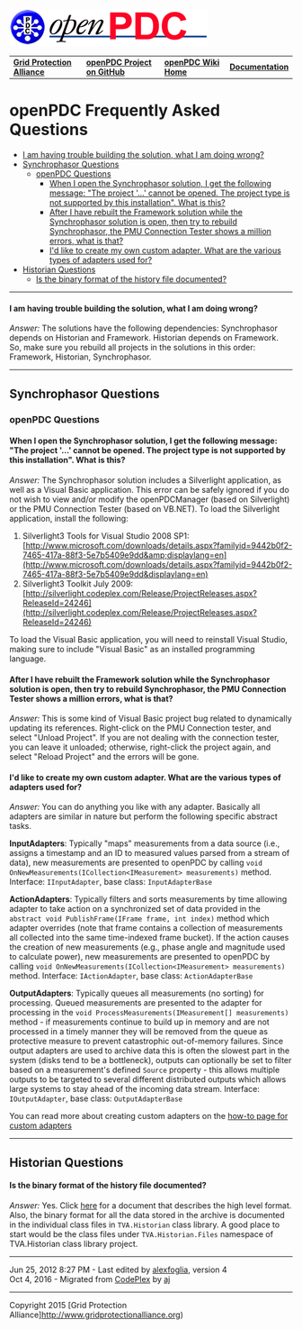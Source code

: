 [![The Open Source Phasor Data Concentrator](openPDC_Logo.png)](openPDC_Home.md)

|   |   |   |   |
|---|---|---|---|
| **[Grid Protection Alliance](http://www.gridprotectionalliance.org)** | **[openPDC Project on GitHub](https://github.com/GridProtectionAlliance/openPDC)** | **[openPDC Wiki Home](openPDC_Home.md)** | **[Documentation](openPDC_Documentation_Home.md)** |

# openPDC Frequently Asked Questions

- [I am having trouble building the solution, what I am doing wrong?](#i-am-having-trouble-building-the-solution-what-i-am-doing-wrong)
- [Synchrophasor Questions](#synchrophasor-questions)
    - [openPDC Questions](#openpdc-questions)
        - [When I open the Synchrophasor solution, I get the following message: "The project '...' cannot be opened. The project type is not supported by this installation". What is this?](#when-i-open-the-synchrophasor-solution-i-get-the-following-message-the-project-cannot-be-opened-the-project-type-is-not-supported-by-this-installation-what-is-this)
        - [After I have rebuilt the Framework solution while the Synchrophasor solution is open, then try to rebuild Synchrophasor, the PMU Connection Tester shows a million errors, what is that?](#after-i-have-rebuilt-the-framework-solution-while-the-synchrophasor-solution-is-open-then-try-to-rebuild-synchrophasor-the-pmu-connection-tester-shows-a-million-errors-what-is-that)
        - [I'd like to create my own custom adapter. What are the various types of adapters used for?](#id-like-to-create-my-own-custom-adapter-what-are-the-various-types-of-adapters-used-for)
- [Historian Questions](#historian-questions)
    - [Is the binary format of the history file documented?](#is-the-binary-format-of-the-history-file-documented)

---

#### I am having trouble building the solution, what I am doing wrong?

*Answer:* The solutions have the following dependencies: Synchrophasor depends on Historian and Framework. Historian depends on Framework. So, make sure you rebuild all projects in the solutions in this order: Framework, Historian, Synchrophasor.

---

## Synchrophasor Questions

### openPDC Questions

#### When I open the Synchrophasor solution, I get the following message: "The project '...' cannot be opened. The project type is not supported by this installation". What is this?

*Answer:* The Synchrophasor solution includes a Silverlight application, as well as a Visual Basic application. This error can be safely ignored if you do not wish to view and/or modify the openPDCManager (based on Silverlight) or the PMU Connection Tester (based on VB.NET). To load the Silverlight application, install the following:

1. Silverlight3 Tools for Visual Studio 2008 SP1: [http://www.microsoft.com/downloads/details.aspx?familyid=9442b0f2-7465-417a-88f3-5e7b5409e9dd&amp;displaylang=en](http://www.microsoft.com/downloads/details.aspx?familyid=9442b0f2-7465-417a-88f3-5e7b5409e9dd&displaylang=en)
2. Silverlight3 Toolkit July 2009: [http://silverlight.codeplex.com/Release/ProjectReleases.aspx?ReleaseId=24246](http://silverlight.codeplex.com/Release/ProjectReleases.aspx?ReleaseId=24246) 

To load the Visual Basic application, you will need to reinstall Visual Studio, making sure to include "Visual Basic" as an installed programming language.

#### After I have rebuilt the Framework solution while the Synchrophasor solution is open, then try to rebuild Synchrophasor, the PMU Connection Tester shows a million errors, what is that?

*Answer:* This is some kind of Visual Basic project bug related to dynamically updating its references. Right-click on the PMU Connection tester, and select "Unload Project". If you are not dealing with the connection tester, you can leave it unloaded; otherwise, right-click the project again, and select "Reload Project" and the errors will be gone.

#### I'd like to create my own custom adapter. What are the various types of adapters used for?

*Answer:* You can do anything you like with any adapter. Basically all adapters are similar in nature but perform the following specific abstract tasks.

**InputAdapters**: Typically "maps" measurements from a data source (i.e., assigns a timestamp and an ID to measured values parsed from a stream of data), new measurements are presented to openPDC by calling `void OnNewMeasurements(ICollection<IMeasurement> measurements)` method. Interface: `IInputAdapter`, base class: `InputAdapterBase`

**ActionAdapters**: Typically filters and sorts measurements by time allowing adapter to take action on a synchronized set of data provided in the `abstract void PublishFrame(IFrame frame, int index)` method which adapter overrides (note that frame contains a collection of measurements all collected into the same time-indexed frame bucket). If the action causes the creation of new measurements (e.g., phase angle and magnitude used to calculate power), new measurements are presented to openPDC by calling `void OnNewMeasurements(ICollection<IMeasurement> measurements)` method. Interface: `IActionAdapter`, base class: `ActionAdapterBase`

**OutputAdapters**: Typically queues all measurements (no sorting) for processing. Queued measurements are presented to the adapter for processing in the `void ProcessMeasurements(IMeasurement[] measurements)` method - if measurements continue to build up in memory and are not processed in a timely manner they will be removed from the queue as protective measure to prevent catastrophic out-of-memory failures. Since output adapters are used to archive data this is often the slowest part in the system (disks tend to be a bottleneck), outputs can optionally be set to filter based on a measurement's defined `Source` property - this allows multiple outputs to be targeted to several different distributed outputs which allows large systems to stay ahead of the incoming data stream. Interface: `IOutputAdapter`, base class: `OutputAdapterBase`

You can read more about creating custom adapters on the [how-to page for custom adapters](Developers_Custom_Adapter.md)

---

## Historian Questions

#### Is the binary format of the history file documented?

*Answer:* Yes. Click [here](Developers_Frequently_Asked_Questions.files/openPDC_D_Historical_File_Format.docx) for a document that describes the high level format. Also, the binary format for all the data stored in the archive is documented in the individual class files in `TVA.Historian` class library. A good place to start would be the class files under `TVA.Historian.Files` namespace of TVA.Historian class library project.

---

Jun 25, 2012 8:27 PM - Last edited by [alexfoglia](Contributors/alexfoglia.md), version 4  
Oct 4, 2016 - Migrated from [CodePlex](http://openpdc.codeplex.com/wikipage?title=Frequently%20Asked%20Questions%20%28Developers%29) by [aj](https://github.com/ajstadlin)

---

Copyright 2015 [Grid Protection Alliance]http://www.gridprotectionalliance.org)